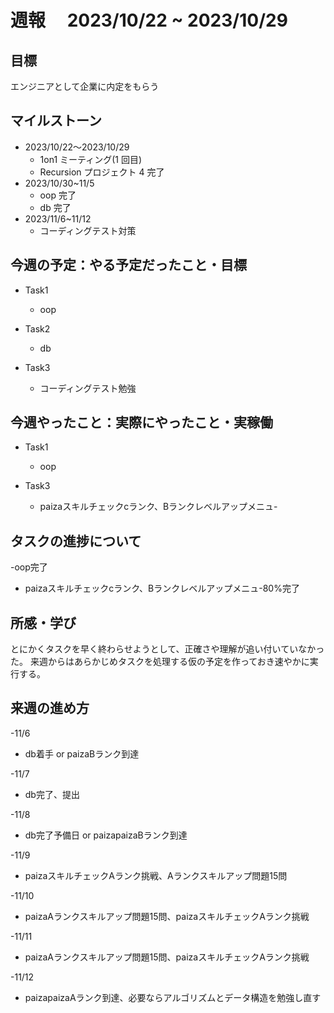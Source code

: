# 週報　 2023/10/22 ~ 2023/10/29

## 目標

エンジニアとして企業に内定をもらう

## マイルストーン

- 2023/10/22〜2023/10/29
  - 1on1 ミーティング(1 回目)
  - Recursion プロジェクト 4 完了
- 2023/10/30~11/5
  - oop 完了
  - db 完了
- 2023/11/6~11/12
  - コーディングテスト対策

## 今週の予定：やる予定だったこと・目標

- Task1

  - oop

- Task2

  - db

- Task3

  - コーディングテスト勉強



## 今週やったこと：実際にやったこと・実稼働

- Task1

  - oop

- Task3

  - paizaスキルチェックcランク、Bランクレベルアップメニュ-

## タスクの進捗について

-oop完了
- paizaスキルチェックcランク、Bランクレベルアップメニュ-80%完了

## 所感・学び
とにかくタスクを早く終わらせようとして、正確さや理解が追い付いていなかった。
来週からはあらかじめタスクを処理する仮の予定を作っておき速やかに実行する。

## 来週の進め方
-11/6
  - db着手 or paizaBランク到達

-11/7
  - db完了、提出

-11/8
  - db完了予備日 or paizapaizaBランク到達

-11/9
  - paizaスキルチェックAランク挑戦、Aランクスキルアップ問題15問

-11/10
 - paizaAランクスキルアップ問題15問、paizaスキルチェックAランク挑戦

-11/11
  - paizaAランクスキルアップ問題15問、paizaスキルチェックAランク挑戦

-11/12
  - paizapaizaAランク到達、必要ならアルゴリズムとデータ構造を勉強し直す